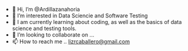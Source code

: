 - 👋 Hi, I’m @Ardillazanahoria
- 👀 I’m interested in Data Sciencie and Software Testing 
- 🌱 I am currently learning about coding, as well as the basics of data science and testing tools.
- 💞️ I’m looking to collaborate on ...
- 📫 How to reach me .. lizrcaballero@gmail.com

<!---
Ardillazanahoria/Ardillazanahoria is a ✨ special ✨ repository because its `README.md` (this file) appears on your GitHub profile.
You can click the Preview link to take a look at your changes.
--->
